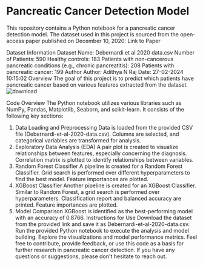 <h1>Pancreatic Cancer Detection Model</h1>
This repository contains a Python notebook for a pancreatic cancer detection model. The dataset used in this project is sourced from the open-access paper published on December 10, 2020: Link to Paper

Dataset Information
Dataset Name: Debernardi et al 2020 data.csv
Number of Patients: 590
Healthy controls: 183
Patients with non-cancerous pancreatic conditions (e.g., chronic pancreatitis): 208
Patients with pancreatic cancer: 199
Author
Author: Adithya N Raj
Date: 27-02-2024 10:15:02
Overview
The goal of this project is to predict which patients have pancreatic cancer based on various features extracted from the dataset.
![download](https://github.com/adithyanraj03/-Pancreatic_Cancer_Detection_Model/assets/39313793/3487bbff-799f-4f13-a800-4a35fa0b5ed0)


Code Overview
The Python notebook utilizes various libraries such as NumPy, Pandas, Matplotlib, Seaborn, and scikit-learn. It consists of the following key sections:

1. Data Loading and Preprocessing
Data is loaded from the provided CSV file (Debernardi-et-al-2020-data.csv).
Columns are selected, and categorical variables are transformed for analysis.
2. Exploratory Data Analysis (EDA)
A pair plot is created to visualize relationships between features, especially concerning the diagnosis.
Correlation matrix is plotted to identify relationships between variables.
3. Random Forest Classifier
A pipeline is created for a Random Forest Classifier.
Grid search is performed over different hyperparameters to find the best model.
Feature importances are plotted.
4. XGBoost Classifier
Another pipeline is created for an XGBoost Classifier.
Similar to Random Forest, a grid search is performed over hyperparameters.
Classification report and balanced accuracy are printed.
Feature importances are plotted.
5. Model Comparison
XGBoost is identified as the best-performing model with an accuracy of 0.8766.
Instructions for Use
Download the dataset from the provided link and save it as Debernardi-et-al-2020-data.csv.
Run the provided Python notebook to execute the analysis and model building.
Explore the visualizations and model performance metrics.
Feel free to contribute, provide feedback, or use this code as a basis for further research in pancreatic cancer detection. If you have any questions or suggestions, please don't hesitate to reach out.
